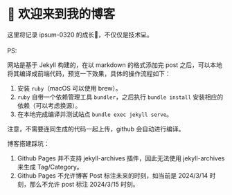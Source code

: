 # 👏 欢迎来到我的博客

这里将记录 ipsum-0320 的成长🏃，不仅仅是技术💻。

PS:

网站是基于 Jekyll 构建的，在以 markdown 的格式添加完 post 之后，可以本地将其编译成前端代码，预览一下效果，具体的操作流程如下：

1. 安装 `ruby`（macOS 可以使用 brew）。
2. `ruby` 自带一个依赖管理工具 `bundler`，之后执行 `bundle install` 安装相应的依赖（可以考虑换源）。
3. 在本地完成编译并测试站点 `bundle exec jekyll serve`。

注意，不需要连同生成的代码一起上传，github 会自动进行编译。

博客搭建踩坑：

1. Github Pages 并不支持 jekyll-archives 插件，因此无法使用 jekyll-archives 来生成 Tag/Category。
2. Github Pages 不允许博客 Post 标注未来的时刻，如当前是 2024/3/14 时刻，那么不允许 post 标注 2024/3/15 时刻。